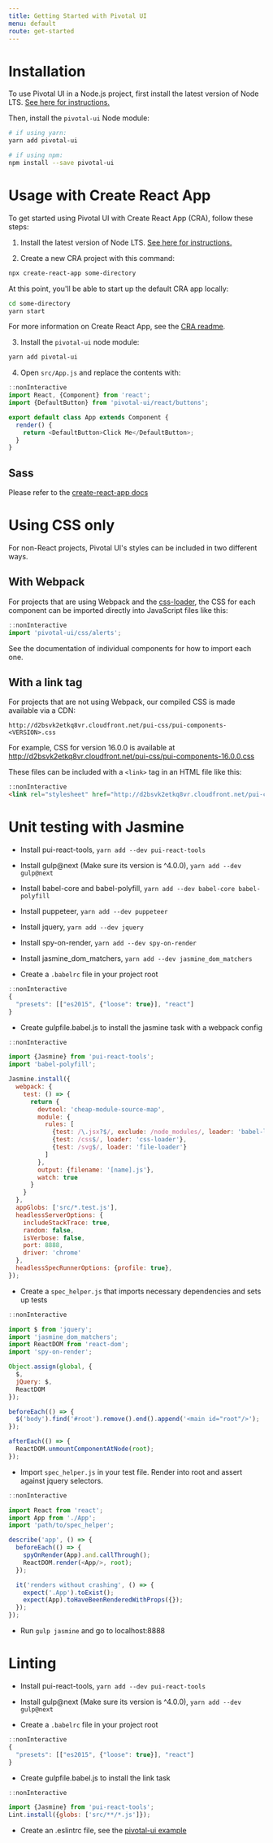 ```yaml
---
title: Getting Started with Pivotal UI
menu: default
route: get-started
---
```


# Installation

To use Pivotal UI in a Node.js project, first install the latest version of Node LTS. [See here for instructions.](https://docs.npmjs.com/getting-started/installing-node)

Then, install the `pivotal-ui` Node module:

```bash
# if using yarn:
yarn add pivotal-ui

# if using npm:
npm install --save pivotal-ui
```

# Usage with Create React App

To get started using Pivotal UI with Create React App (CRA), follow these steps:

1. Install the latest version of Node LTS. [See here for instructions.](https://docs.npmjs.com/getting-started/installing-node)

2. Create a new CRA project with this command:

```bash
npx create-react-app some-directory
```

At this point, you'll be able to start up the default CRA app locally:

```bash
cd some-directory
yarn start
```

For more information on Create React App, see the [CRA readme](https://github.com/facebook/create-react-app).

3. Install the `pivotal-ui` node module:

```bash
yarn add pivotal-ui
```

4. Open `src/App.js` and replace the contents with:

```js
::nonInteractive
import React, {Component} from 'react';
import {DefaultButton} from 'pivotal-ui/react/buttons';

export default class App extends Component {
  render() {
    return <DefaultButton>Click Me</DefaultButton>;
  }
}
```

## Sass

Please refer to the [create-react-app docs](https://github.com/facebook/create-react-app/blob/master/packages/react-scripts/template/README.md#adding-a-css-preprocessor-sass-less-etc)

# Using CSS only

For non-React projects, Pivotal UI's styles can be included in two different ways.

## With Webpack

For projects that are using Webpack and the [css-loader](https://github.com/webpack-contrib/css-loader), the CSS for each component can be imported directly into JavaScript files like this:

```js
::nonInteractive
import 'pivotal-ui/css/alerts';
```

See the documentation of individual components for how to import each one.

## With a link tag

For projects that are not using Webpack, our compiled CSS is made available via a CDN:

`http://d2bsvk2etkq8vr.cloudfront.net/pui-css/pui-components-<VERSION>.css`

For example, CSS for version 16.0.0 is available at http://d2bsvk2etkq8vr.cloudfront.net/pui-css/pui-components-16.0.0.css

These files can be included with a `<link>` tag in an HTML file like this:

```html
::nonInteractive
<link rel="stylesheet" href="http://d2bsvk2etkq8vr.cloudfront.net/pui-css/pui-components-16.0.0.css">
```

# Unit testing with Jasmine

- Install pui-react-tools, `yarn add --dev pui-react-tools`

- Install gulp@next (Make sure its version is ^4.0.0), `yarn add --dev gulp@next`

- Install babel-core and babel-polyfill, `yarn add --dev babel-core babel-polyfill`

- Install puppeteer, `yarn add --dev puppeteer`

- Install jquery, `yarn add --dev jquery`

- Install spy-on-render, `yarn add --dev spy-on-render`

- Install jasmine_dom_matchers, `yarn add --dev jasmine_dom_matchers`

- Create a `.babelrc` file in your project root

```js
::nonInteractive
{
  "presets": [["es2015", {"loose": true}], "react"]
}
```

- Create gulpfile.babel.js to install the jasmine task with a webpack config

```js
::nonInteractive

import {Jasmine} from 'pui-react-tools';
import 'babel-polyfill';

Jasmine.install({
  webpack: {
    test: () => {
      return {
        devtool: 'cheap-module-source-map',
        module: {
          rules: [
            {test: /\.jsx?$/, exclude: /node_modules/, loader: 'babel-loader', query: {presets: ['react']}},
            {test: /css$/, loader: 'css-loader'},
            {test: /svg$/, loader: 'file-loader'}
          ]
        },
        output: {filename: '[name].js'},
        watch: true
      }
    }
  },
  appGlobs: ['src/*.test.js'],
  headlessServerOptions: {
    includeStackTrace: true,
    random: false,
    isVerbose: false,
    port: 8888,
    driver: 'chrome'
  },
  headlessSpecRunnerOptions: {profile: true},
});
```

- Create a `spec_helper.js` that imports necessary dependencies and sets up tests

```js
::nonInteractive

import $ from 'jquery';
import 'jasmine_dom_matchers';
import ReactDOM from 'react-dom';
import 'spy-on-render';

Object.assign(global, {
  $,
  jQuery: $,
  ReactDOM
});

beforeEach(() => {
  $('body').find('#root').remove().end().append('<main id="root"/>');
});

afterEach(() => {
  ReactDOM.unmountComponentAtNode(root);
});
```

- Import `spec_helper.js` in your test file. Render into root and assert against jquery selectors.

```js
::nonInteractive

import React from 'react';
import App from './App';
import 'path/to/spec_helper';

describe('app', () => {
  beforeEach(() => {
    spyOnRender(App).and.callThrough();
    ReactDOM.render(<App/>, root);
  });

  it('renders without crashing', () => {
    expect('.App').toExist();
    expect(App).toHaveBeenRenderedWithProps({});
  });
});
```

- Run `gulp jasmine` and go to localhost:8888

# Linting

- Install pui-react-tools, `yarn add --dev pui-react-tools`

- Install gulp@next (Make sure its version is ^4.0.0), `yarn add --dev gulp@next`

- Create a `.babelrc` file in your project root

```js
::nonInteractive
{
  "presets": [["es2015", {"loose": true}], "react"]
}
```

- Create gulpfile.babel.js to install the link task

```js
::nonInteractive

import {Jasmine} from 'pui-react-tools';
Lint.install({globs: ['src/**/*.js']});
```

- Create an .eslintrc file, see the [pivotal-ui example](https://github.com/pivotal-cf/pivotal-ui/blob/master/.eslintrc)
